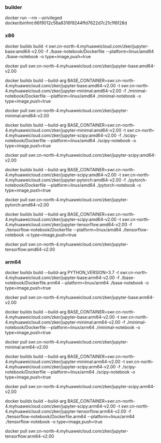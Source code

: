 ### builder
docker run --rm --privileged docker/binfmt:66f9012c56a8316f9244ffd7622d7c21c1f6f28d

### x86

docker buildx build -t swr.cn-north-4.myhuaweicloud.com/zker/jupyter-base:amd64-v2.00 -f ./base-notebook/Dockerfile --platform=linux/amd64 ./base-notebook -o type=image,push=true

docker pull swr.cn-north-4.myhuaweicloud.com/zker/jupyter-base:amd64-v2.00

docker buildx build --build-arg BASE_CONTAINER=swr.cn-north-4.myhuaweicloud.com/zker/jupyter-base:amd64-v2.00 -t swr.cn-north-4.myhuaweicloud.com/zker/jupyter-minimal:amd64-v2.00 -f ./minimal-notebook/Dockerfile --platform=linux/amd64 ./minimal-notebook -o type=image,push=true

docker pull swr.cn-north-4.myhuaweicloud.com/zker/jupyter-minimal:amd64-v2.00

docker buildx build --build-arg BASE_CONTAINER=swr.cn-north-4.myhuaweicloud.com/zker/jupyter-minimal:amd64-v2.00 -t swr.cn-north-4.myhuaweicloud.com/zker/jupyter-scipy:amd64-v2.00 -f ./scipy-notebook/Dockerfile --platform=linux/amd64 ./scipy-notebook -o type=image,push=true

docker pull swr.cn-north-4.myhuaweicloud.com/zker/jupyter-scipy:amd64-v2.00

docker buildx build --build-arg BASE_CONTAINER=swr.cn-north-4.myhuaweicloud.com/zker/jupyter-scipy:amd64-v2.00 -t swr.cn-north-4.myhuaweicloud.com/zker/jupyter-pytorch:amd64-v2.00 -f ./pytorch-notebook/Dockerfile --platform=linux/amd64 ./pytorch-notebook -o type=image,push=true

docker pull swr.cn-north-4.myhuaweicloud.com/zker/jupyter-pytorch:amd64-v2.00

docker buildx build --build-arg BASE_CONTAINER=swr.cn-north-4.myhuaweicloud.com/zker/jupyter-scipy:amd64-v2.00 -t swr.cn-north-4.myhuaweicloud.com/zker/jupyter-tensorflow:amd64-v2.00 -f ./tensorflow-notebook/Dockerfile --platform=linux/amd64 ./tensorflow-notebook -o type=image,push=true

docker pull swr.cn-north-4.myhuaweicloud.com/zker/jupyter-tensorflow:amd64-v2.00

### arm64

docker buildx build --build-arg PYTHON_VERSION=3.7 -t swr.cn-north-4.myhuaweicloud.com/zker/jupyter-base:arm64-v2.00 -f ./base-notebook/Dockerfile.arm64   --platform=linux/arm64 ./base-notebook -o type=image,push=true

docker pull swr.cn-north-4.myhuaweicloud.com/zker/jupyter-base:arm64-v2.00

docker buildx build --build-arg BASE_CONTAINER=swr.cn-north-4.myhuaweicloud.com/zker/jupyter-base:arm64-v2.00 -t swr.cn-north-4.myhuaweicloud.com/zker/jupyter-minimal:arm64-v2.00 -f ./minimal-notebook/Dockerfile --platform=linux/arm64 ./minimal-notebook -o type=image,push=true

docker pull swr.cn-north-4.myhuaweicloud.com/zker/jupyter-minimal:arm64-v2.00

docker buildx build --build-arg BASE_CONTAINER=swr.cn-north-4.myhuaweicloud.com/zker/jupyter-minimal:arm64-v2.00 -t swr.cn-north-4.myhuaweicloud.com/zker/jupyter-scipy:arm64-v2.00 -f ./scipy-notebook/Dockerfile --platform=linux/arm64 ./scipy-notebook -o type=image,push=true

docker pull swr.cn-north-4.myhuaweicloud.com/zker/jupyter-scipy:arm64-v2.00

docker buildx build --build-arg BASE_CONTAINER=swr.cn-north-4.myhuaweicloud.com/zker/jupyter-scipy:arm64-v2.00 -t swr.cn-north-4.myhuaweicloud.com/zker/jupyter-tensorflow:arm64-v2.00 -f ./tensorflow-notebook/Dockerfile.arm64 --platform=linux/arm64 ./tensorflow-notebook -o type=image,push=true

docker pull swr.cn-north-4.myhuaweicloud.com/zker/jupyter-tensorflow:arm64-v2.00
